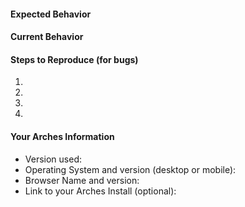 <!--- Provide a general summary of the issue in the Title above -->

<!--- Your issue may already be reported!  -->
<!--- Please search on the [issue track](../) before creating one.  -->

<!--- By fully explaining what you are encountering, you can help us understand and reproduce the issue.  -->
<!--- Often times, a screenshot or animated GIF can help show what you are encountering.   -->

#### Expected Behavior
<!--- If you're describing a bug, tell us what should happen -->
<!--- If you're suggesting a change/improvement, tell us how it should work -->

#### Current Behavior
<!--- If describing a bug, tell us what happens instead of the expected behavior -->
<!--- If suggesting a change/improvement, explain the difference from current behavior -->

#### Steps to Reproduce (for bugs)
<!--- Provide a link to a live example, or an unambiguous set of steps to -->
<!--- reproduce this bug. Include code to reproduce, if relevant -->
1.
2.
3.
4.

<!--- Consider including a Screen Capture: https://github.com/archesproject/arches/wiki/Screen-capture -->

#### Your Arches Information
<!--- Include as many relevant details about the environment you experienced the bug in -->
*   Version used:
*   Operating System and version (desktop or mobile):
*   Browser Name and version:
*   Link to your Arches Install (optional):
